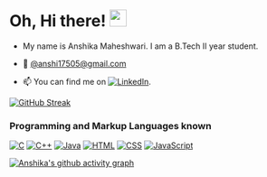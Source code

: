 # Oh, Hi there! <img src="https://raw.githubusercontent.com/MartinHeinz/MartinHeinz/master/wave.gif" width="30px">
-  My name is Anshika Maheshwari.
   I am a B.Tech II year student.


 - 💌 [@anshi17505@gmail.com](mailto:anshi17505@gmail.com)
- 📫 You can find me on [![LinkedIn][2.2]][2].
    
    [ 2.2]: https://raw.githubusercontent.com/MartinHeinz/MartinHeinz/master/linkedin-3-16.png (LinkedIn icon without padding)
    [2]: https://www.linkedin.com/in/maheshwarianshika/
<!---
anshi20/anshi20 is a ✨ special ✨ repository because its `README.md` (this file) appears on your GitHub profile.
You can click the Preview link to take a look at your changes.
--->

[![GitHub Streak](https://github-readme-streak-stats.herokuapp.com/?user=anshi20)](https://git.io/streak-stats)

### Programming and Markup Languages known 
<p>
    <a href="https://github.com/search?q=user%3ADenverCoder1+language%3Ac"><img alt="C" src="https://custom-icon-badges.herokuapp.com/badge/C-03599C.svg?logo=c-in-hexagon&logoColor=white"></a>
    <a href="https://github.com/search?q=user%3ADenverCoder1+language%3Acpp"><img alt="C++" src="https://custom-icon-badges.herokuapp.com/badge/C++-9C033A.svg?logo=cpp2&logoColor=white"></a>
    <a href="https://github.com/search?q=user%3ADenverCoder1+language%3Ajava"><img alt="Java" src="https://custom-icon-badges.herokuapp.com/badge/Java-007396.svg?logo=java&logoColor=white"></a>
   <a href="https://github.com/search?q=user%3ADenverCoder1+language%3Ahtml"><img alt="HTML" src="https://img.shields.io/badge/HTML-E34F26.svg?logo=html5&logoColor=white"></a>
   <a href="https://github.com/search?q=user%3ADenverCoder1+language%3Acss"><img alt="CSS" src="https://img.shields.io/badge/CSS-1572B6.svg?logo=css3&logoColor=white"></a>
    <a href="https://github.com/search?q=user%3ADenverCoder1+language%3Ajavascript"><img alt="JavaScript" src="https://img.shields.io/badge/JavaScript-F7DF1E.svg?logo=javascript&logoColor=black"></a>
</p>

<!-- https://github.com/anshi20/github-readme-activity-graph -->
[![Anshika's github activity graph](https://activity-graph.herokuapp.com/graph?username=anshi20)](https://github.com/anshi20/github-readme-activity-graph)




